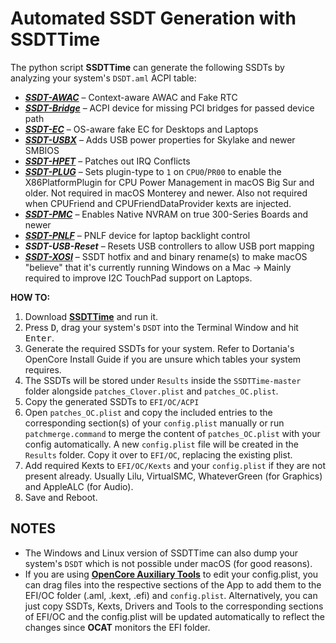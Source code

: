 # Automated SSDT Generation with SSDTTime

The python script **SSDTTime** can generate the following SSDTs by analyzing your system's `DSDT.aml` ACPI table:

* ***[SSDT-AWAC](https://github.com/5T33Z0/OC-Little-Translated/tree/main/01_Adding_missing_Devices_and_enabling_Features/System_Clock_(SSDT-AWAC))*** – Context-aware AWAC and Fake RTC
* ***[SSDT-Bridge](https://github.com/5T33Z0/OC-Little-Translated/tree/main/11_Graphics/GPU/GPU_undetected)*** – ACPI device for missing PCI bridges for passed device path
* ***[SSDT-EC](https://github.com/5T33Z0/OC-Little-Translated/tree/main/01_Adding_missing_Devices_and_enabling_Features/Embedded_Controller_(SSDT-EC))*** – OS-aware fake EC for Desktops and Laptops
* ***[SSDT-USBX](https://github.com/5T33Z0/OC-Little-Translated/tree/main/01_Adding_missing_Devices_and_enabling_Features/Embedded_Controller_(SSDT-EC))*** – Adds USB power properties for Skylake and newer SMBIOS
* ***[SSDT-HPET](https://github.com/5T33Z0/OC-Little-Translated/tree/main/01_Adding_missing_Devices_and_enabling_Features/IRQ_and_Timer_Fix_(SSDT-HPET))*** – Patches out IRQ Conflicts
* ***[SSDT-PLUG](https://github.com/5T33Z0/OC-Little-Translated/tree/main/01_Adding_missing_Devices_and_enabling_Features/CPU_Power_Management/CPU_Power_Management_(SSDT-PLUG))*** – Sets plugin-type to `1` on `CPU0`/`PR00` to enable the X86PlatformPlugin for CPU Power Management in macOS Big Sur and older. Not required in macOS Monterey and newer. Also not required when CPUFriend and CPUFriendDataProvider kexts are injected.
* ***[SSDT-PMC](https://github.com/5T33Z0/OC-Little-Translated/tree/main/01_Adding_missing_Devices_and_enabling_Features/PMCR_Support_(SSDT-PMCR))*** – Enables Native NVRAM on true 300-Series Boards and newer
* ***[SSDT-PNLF](https://github.com/5T33Z0/OC-Little-Translated/tree/main/01_Adding_missing_Devices_and_enabling_Features/Brightness_Controls_(SSDT-PNLF))*** – PNLF device for laptop backlight control
* ***SSDT-USB-Reset*** – Resets USB controllers to allow USB port mapping
* ***[SSDT-XOSI](https://github.com/5T33Z0/OC-Little-Translated/tree/main/01_Adding_missing_Devices_and_enabling_Features/OS_Compatibility_Patch_(XOSI))*** – SSDT hotfix and and binary rename(s) to make macOS "believe" that it's currently running Windows on a Mac &rarr; Mainly required to improve I2C TouchPad support on Laptops.

**HOW TO:**

1. Download [**SSDTTime**](https://github.com/corpnewt/SSDTTime) and run it.
2. Press <kbd>D</kbd>, drag your system's `DSDT` into the Terminal Window and hit <kbd>Enter</kbd>.
3. Generate the required SSDTs for your system. Refer to Dortania's OpenCore Install Guide if you are unsure which tables your system requires.
4. The SSDTs will be stored under `Results` inside the `SSDTTime-master` folder alongside `patches_Clover.plist` and `patches_OC.plist`. 
5. Copy the generated SSDTs to `EFI/OC/ACPI`
6. Open `patches_OC.plist` and copy the included entries to the corresponding section(s) of your `config.plist` manually or run `patchmerge.command` to merge the content of `patches_OC.plist` with your config automatically. A new `config.plist` file will be created in the `Results` folder. Copy it over to `EFI/OC`, replacing the existing plist. 
7. Add required Kexts to `EFI/OC/Kexts` and your `config.plist` if they are not present already. Usually Lilu, VirtualSMC, WhateverGreen (for Graphics) and AppleALC (for Audio).
8. Save and Reboot.

## NOTES
- The Windows and Linux version of SSDTTime can also dump your system's `DSDT` which is not possible under macOS (for good reasons).
- If you are using [**OpenCore Auxiliary Tools**](https://github.com/ic005k/QtOpenCoreConfig/releases) to edit your config.plist, you can drag files into the respective sections of the App to add them to the EFI/OC folder (.aml, .kext, .efi) and `config.plist`. Alternatively, you can just copy SSDTs, Kexts, Drivers and Tools to the corresponding sections of EFI/OC and the config.plist will be updated automatically to reflect the changes since **OCAT** monitors the EFI folder.
